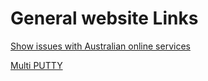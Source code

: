 # General website Links 

[Show issues with Australian online services](https://downdetector.com.au/)

[Multi PUTTY](https://sourceforge.net/projects/multiputtymanager/)
